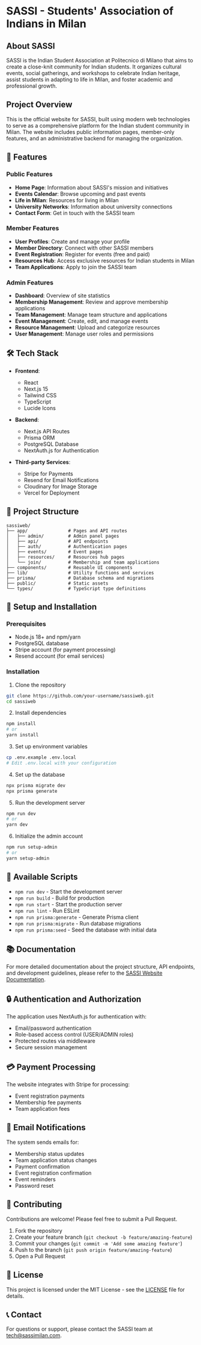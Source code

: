 # SASSI - Students' Association of Indians in Milan


## About SASSI

SASSI is the Indian Student Association at Politecnico di Milano that aims to create a close-knit community for Indian students. It organizes cultural events, social gatherings, and workshops to celebrate Indian heritage, assist students in adapting to life in Milan, and foster academic and professional growth.

## Project Overview

This is the official website for SASSI, built using modern web technologies to serve as a comprehensive platform for the Indian student community in Milan. The website includes public information pages, member-only features, and an administrative backend for managing the organization.

## 🚀 Features

### Public Features
- **Home Page**: Information about SASSI's mission and initiatives
- **Events Calendar**: Browse upcoming and past events
- **Life in Milan**: Resources for living in Milan
- **University Networks**: Information about university connections
- **Contact Form**: Get in touch with the SASSI team

### Member Features
- **User Profiles**: Create and manage your profile
- **Member Directory**: Connect with other SASSI members
- **Event Registration**: Register for events (free and paid)
- **Resources Hub**: Access exclusive resources for Indian students in Milan
- **Team Applications**: Apply to join the SASSI team

### Admin Features
- **Dashboard**: Overview of site statistics
- **Membership Management**: Review and approve membership applications
- **Team Management**: Manage team structure and applications
- **Event Management**: Create, edit, and manage events
- **Resource Management**: Upload and categorize resources
- **User Management**: Manage user roles and permissions

## 🛠️ Tech Stack

- **Frontend**: 
  - React
  - Next.js 15
  - Tailwind CSS
  - TypeScript
  - Lucide Icons

- **Backend**:
  - Next.js API Routes
  - Prisma ORM
  - PostgreSQL Database
  - NextAuth.js for Authentication

- **Third-party Services**:
  - Stripe for Payments
  - Resend for Email Notifications
  - Cloudinary for Image Storage
  - Vercel for Deployment

## 📝 Project Structure

```
sassiweb/
├── app/               # Pages and API routes
│   ├── admin/         # Admin panel pages
│   ├── api/           # API endpoints
│   ├── auth/          # Authentication pages
│   ├── events/        # Event pages
│   ├── resources/     # Resources hub pages
│   └── join/          # Membership and team applications
├── components/        # Reusable UI components
├── lib/               # Utility functions and services
├── prisma/            # Database schema and migrations
├── public/            # Static assets
└── types/             # TypeScript type definitions
```

## 🔧 Setup and Installation

### Prerequisites
- Node.js 18+ and npm/yarn
- PostgreSQL database
- Stripe account (for payment processing)
- Resend account (for email services)

### Installation

1. Clone the repository
```bash
git clone https://github.com/your-username/sassiweb.git
cd sassiweb
```

2. Install dependencies
```bash
npm install
# or
yarn install
```

3. Set up environment variables
```bash
cp .env.example .env.local
# Edit .env.local with your configuration
```

4. Set up the database
```bash
npx prisma migrate dev
npx prisma generate
```

5. Run the development server
```bash
npm run dev
# or
yarn dev
```

6. Initialize the admin account
```bash
npm run setup-admin
# or
yarn setup-admin
```

## 💼 Available Scripts

- `npm run dev` - Start the development server
- `npm run build` - Build for production
- `npm run start` - Start the production server
- `npm run lint` - Run ESLint
- `npm run prisma:generate` - Generate Prisma client
- `npm run prisma:migrate` - Run database migrations
- `npm run prisma:seed` - Seed the database with initial data

## 📚 Documentation

For more detailed documentation about the project structure, API endpoints, and development guidelines, please refer to the [SASSI Website Documentation](docs/README.md).

## 🔒 Authentication and Authorization

The application uses NextAuth.js for authentication with:
- Email/password authentication
- Role-based access control (USER/ADMIN roles)
- Protected routes via middleware
- Secure session management

## 💳 Payment Processing

The website integrates with Stripe for processing:
- Event registration payments
- Membership fee payments
- Team application fees

## 📧 Email Notifications

The system sends emails for:
- Membership status updates
- Team application status changes
- Payment confirmation
- Event registration confirmation
- Event reminders
- Password reset

## 🤝 Contributing

Contributions are welcome! Please feel free to submit a Pull Request.

1. Fork the repository
2. Create your feature branch (`git checkout -b feature/amazing-feature`)
3. Commit your changes (`git commit -m 'Add some amazing feature'`)
4. Push to the branch (`git push origin feature/amazing-feature`)
5. Open a Pull Request

## 📄 License

This project is licensed under the MIT License - see the [LICENSE](LICENSE) file for details.

## 📞 Contact

For questions or support, please contact the SASSI team at tech@sassimilan.com.
